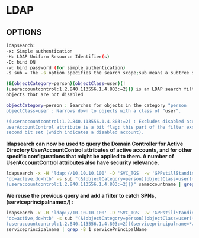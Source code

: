 # LDAP

## OPTIONS

```bash
ldapsearch:
-x: Simple authentication
-H: LDAP Uniform Resource Identifier(s)
-D: bind DN
-w: bind password (for simple authentication)
-s sub = The -s option specifies the search scope;sub means a subtree search, including the base DN and all its child entries. This is the most comprehensive search scope, as it traverses the entire directory tree below the base DN

(&(objectCategory=person)(objectClass=user)(!
(useraccountcontrol:1.2.840.113556.1.4.803:=2))) is an LDAP search filter to find all user 
objects that are not disabled

objectCategory=person : Searches for objects in the category "person
objectClass=user : Narrows down to objects with a class of "user".

!(useraccountcontrol:1.2.840.113556.1.4.803:=2) : Excludes disabled accounts. The 
userAccountControl attribute is a bit flag; this part of the filter excludes accounts with the 
second bit set (which indicates a disabled account).
```

**ldapsearch can now be used to query the Domain Controller for Active Directory UserAccountControl attributes of active accounts, and for other specific configurations that might be applied to them. A number of UserAccountControl attributes also have security relevance.**

```bash
ldapsearch -x -H 'ldap://10.10.10.100' -D 'SVC_TGS' -w 'GPPstillStandingStrong2k18' -b
"dc=active,dc=htb" -s sub "(&(objectCategory=person)(objectClass=user)(!
(useraccountcontrol:1.2.840.113556.1.4.803:=2)))" samaccountname | grep sAMAccountName
```

**We reuse the previous query and add a filter to catch SPNs, (serviceprincipalname=**_**/**_**) :**

```bash
ldapsearch -x -H 'ldap://10.10.10.100' -D 'SVC_TGS' -w 'GPPstillStandingStrong2k18' -b
"dc=active,dc=htb" -s sub "(&(objectCategory=person)(objectClass=user)(!
(useraccountcontrol:1.2.840.113556.1.4.803:=2))(serviceprincipalname=*/*))"
serviceprincipalname | grep -B 1 servicePrincipalName
```
